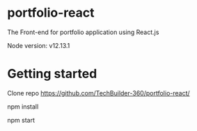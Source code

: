 # portfolio-react
The Front-end for portfolio application using React.js

Node version: v12.13.1

# Getting started
Clone repo https://github.com/TechBuilder-360/portfolio-react/

npm install

npm start
